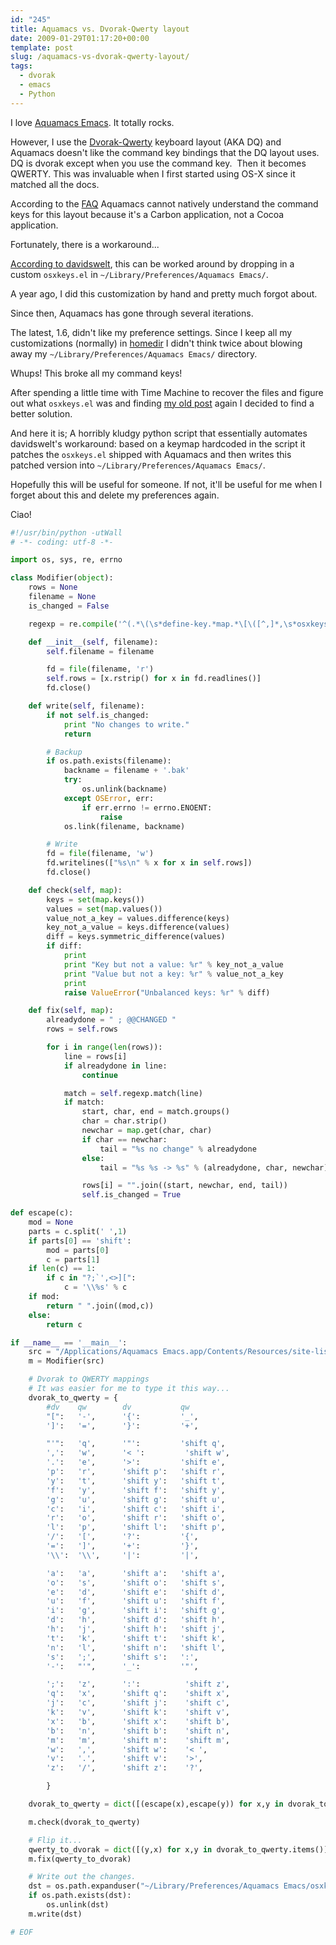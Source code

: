 ```yaml
---
id: "245"
title: Aquamacs vs. Dvorak-Qwerty layout
date: 2009-01-29T01:17:20+00:00
template: post
slug: /aquamacs-vs-dvorak-qwerty-layout/
tags:
  - dvorak
  - emacs
  - Python
---
```


I love [Aquamacs Emacs](http://aquamacs.org/). It totally rocks.

However, I use the
[Dvorak-Qwerty](http://en.wikipedia.org/wiki/Dvorak_Simplified_Keyboard#Mac_OS)
keyboard layout (AKA DQ) and Aquamacs doesn't like the command key bindings
that the DQ layout uses. DQ is dvorak except when you use the command key.
 Then it becomes QWERTY. This was invaluable when I first started using OS-X
since it matched all the docs.

According to the [FAQ](http://www.emacswiki.org/emacs/AquamacsFAQ#toc6)
Aquamacs cannot natively understand the command keys for this layout because
it's a Carbon application, not a Cocoa application.

Fortunately, there is a workaround...

[According to davidswelt](http://www.nabble.com/DQ-keyboard-bug-td17180634.html),
this can be worked around by dropping in a custom `osxkeys.el` in
`~/Library/Preferences/Aquamacs Emacs/`.

A year ago, I did this customization by hand and pretty much forgot about.

Since then, Aquamacs has gone through several iterations.

The latest, 1.6, didn't like my preference settings. Since I keep all my
customizations (normally) in [homedir](http://trac.gerf.org/homedir) I didn't
think twice about blowing away my `~/Library/Preferences/Aquamacs Emacs/`
directory.

Whups! This broke all my command keys!

After spending a little time with Time Machine to recover the files and figure
out what `osxkeys.el` was and finding
[my old post](http://www.nabble.com/DQ-keyboard-bug-td17180634.html) again I
decided to find a better solution.

And here it is; A horribly kludgy python script that essentially automates
davidswelt's workaround: based on a keymap hardcoded in the script it patches
the `osxkeys.el` shipped with Aquamacs and then writes this patched version
into `~/Library/Preferences/Aquamacs Emacs/`.

Hopefully this will be useful for someone. If not, it'll be useful for me when
I forget about this and delete my preferences again.

Ciao!

```python
#!/usr/bin/python -utWall
# -*- coding: utf-8 -*-

import os, sys, re, errno

class Modifier(object):
    rows = None
    filename = None
    is_changed = False

    regexp = re.compile('^(.*\(\s*define-key.*map.*\[\([^,]*,\s*osxkeys-command-key\s+)([^)]+)(\)\].*)$')

    def __init__(self, filename):
        self.filename = filename

        fd = file(filename, 'r')
        self.rows = [x.rstrip() for x in fd.readlines()]
        fd.close()

    def write(self, filename):
        if not self.is_changed:
            print "No changes to write."
            return

        # Backup
        if os.path.exists(filename):
            backname = filename + '.bak'
            try:
                os.unlink(backname)
            except OSError, err:
                if err.errno != errno.ENOENT:
                    raise
            os.link(filename, backname)

        # Write
        fd = file(filename, 'w')
        fd.writelines(["%s\n" % x for x in self.rows])
        fd.close()

    def check(self, map):
        keys = set(map.keys())
        values = set(map.values())
        value_not_a_key = values.difference(keys)
        key_not_a_value = keys.difference(values)
        diff = keys.symmetric_difference(values)
        if diff:
            print
            print "Key but not a value: %r" % key_not_a_value
            print "Value but not a key: %r" % value_not_a_key
            print
            raise ValueError("Unbalanced keys: %r" % diff)

    def fix(self, map):
        alreadydone = " ; @@CHANGED "
        rows = self.rows

        for i in range(len(rows)):
            line = rows[i]
            if alreadydone in line:
                continue

            match = self.regexp.match(line)
            if match:
                start, char, end = match.groups()
                char = char.strip()
                newchar = map.get(char, char)
                if char == newchar:
                    tail = "%s no change" % alreadydone
                else:
                    tail = "%s %s -> %s" % (alreadydone, char, newchar)

                rows[i] = "".join((start, newchar, end, tail))
                self.is_changed = True

def escape(c):
    mod = None
    parts = c.split(' ',1)
    if parts[0] == 'shift':
        mod = parts[0]
        c = parts[1]
    if len(c) == 1:
        if c in "?;`',<>][":
            c = '\\%s' % c
    if mod:
        return " ".join((mod,c))
    else:
        return c

if __name__ == '__main__':
    src = "/Applications/Aquamacs Emacs.app/Contents/Resources/site-lisp/macosx/osxkeys.el"
    m = Modifier(src)

    # Dvorak to QWERTY mappings
    # It was easier for me to type it this way...
    dvorak_to_qwerty = {
        #dv    qw        dv           qw
        "[":   '-',      '{':         '_',
        ']':   '=',      '}':         '+',

        "'":   'q',      '"':         'shift q',
        ',':   'w',      '< ':         'shift w',
        '.':   'e',      '>':         'shift e',
        'p':   'r',      'shift p':   'shift r',
        'y':   't',      'shift y':   'shift t',
        'f':   'y',      'shift f':   'shift y',
        'g':   'u',      'shift g':   'shift u',
        'c':   'i',      'shift c':   'shift i',
        'r':   'o',      'shift r':   'shift o',
        'l':   'p',      'shift l':   'shift p',
        '/':   '[',      '?':         '{',
        '=':   ']',      '+':         '}',
        '\\':  '\\',     '|':         '|',

        'a':   'a',      'shift a':   'shift a',
        'o':   's',      'shift o':   'shift s',
        'e':   'd',      'shift e':   'shift d',
        'u':   'f',      'shift u':   'shift f',
        'i':   'g',      'shift i':   'shift g',
        'd':   'h',      'shift d':   'shift h',
        'h':   'j',      'shift h':   'shift j',
        't':   'k',      'shift t':   'shift k',
        'n':   'l',      'shift n':   'shift l',
        's':   ';',      'shift s':   ':',
        '-':   "'",      '_':         '"',

        ';':   'z',      ':':          'shift z',
        'q':   'x',      'shift q':    'shift x',
        'j':   'c',      'shift j':    'shift c',
        'k':   'v',      'shift k':    'shift v',
        'x':   'b',      'shift x':    'shift b',
        'b':   'n',      'shift b':    'shift n',
        'm':   'm',      'shift m':    'shift m',
        'w':   ',',      'shift w':    '< ',
        'v':   '.',      'shift v':    '>',
        'z':   '/',      'shift z':    '?',

        }

    dvorak_to_qwerty = dict([(escape(x),escape(y)) for x,y in dvorak_to_qwerty.items()])

    m.check(dvorak_to_qwerty)

    # Flip it...
    qwerty_to_dvorak = dict([(y,x) for x,y in dvorak_to_qwerty.items()])
    m.fix(qwerty_to_dvorak)

    # Write out the changes.
    dst = os.path.expanduser("~/Library/Preferences/Aquamacs Emacs/osxkeys.el")
    if os.path.exists(dst):
        os.unlink(dst)
    m.write(dst)

# EOF
```
